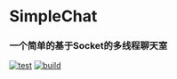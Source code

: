 # SimpleChat
### 一个简单的基于Socket的多线程聊天室

[![test](https://img.shields.io/circleci/build/github/jaryarbn/SimpleChat/master?logo=circleci)](https://app.circleci.com/pipelines/github/jaryarbn/SimpleChat)
[![build](https://img.shields.io/github/workflow/status/jaryarbn/SimpleChat/Java%20CI%20with%20Maven?logo=github)](https://github.com/jaryarbn/SimpleChat/actions/workflows/maven.yml)
